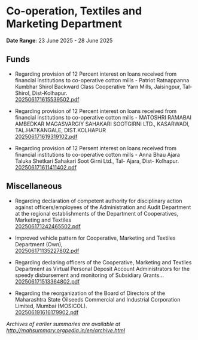# Co-operation, Textiles and Marketing Department

**Date Range**: 23 June 2025 - 28 June 2025


## Funds
- Regarding provision of 12 Percent interest on loans received from financial institutions to co-operative cotton mills - Patriot Ratnappanna Kumbhar Shirol Backward Class Cooperative Yarn Mills, Jaisingpur, Tal-Shirol, Dist-Kolhapur.\
  [202506171615539502.pdf](https://gr.maharashtra.gov.in/Site/Upload/Government%20Resolutions/English/202506171615539502.pdf)

- Regarding provision of 12 Percent interest on loans received from financial institutions to co-operative cotton mills - MATOSHRI RAMABAI AMBEDKAR MAGASVARGIY SAHAKARI SOOTGIRNI LTD., KASARWADI, TAL.HATKANGALE, DIST.KOLHAPUR\
  [202506171619319102.pdf](https://gr.maharashtra.gov.in/Site/Upload/Government%20Resolutions/English/202506171619319102.pdf)

- Regarding provision of 12 Persent interest on loans received from financial institutions to co-operative cotton mills - Anna Bhau Ajara Taluka Shetkari Sahakari Soot Girni Ltd., Tal- Ajara, Dist- Kolhapur.\
  [202506171611411402.pdf](https://gr.maharashtra.gov.in/Site/Upload/Government%20Resolutions/English/202506171611411402.pdf)

## Miscellaneous
- Regarding declaration of competent authority for disciplinary action against officers/employees of the Administration and Audit Department at the regional establishments of the Department of Cooperatives, Marketing and Textiles\
  [202506171242465502.pdf](https://gr.maharashtra.gov.in/Site/Upload/Government%20Resolutions/English/202506171242465502.pdf)

- Improved vehicle pattern for Cooperative, Marketing and Textiles Department (Own),\
  [202506171135227802.pdf](https://gr.maharashtra.gov.in/Site/Upload/Government%20Resolutions/English/202506171135227802.pdf)

- Regarding declaring officers of the Cooperative, Marketing and Textiles Department as Virtual Personal Deposit Account Administrators for the speedy disbursement and monitoring of Subsidiary Grants...\
  [202506171513364802.pdf](https://gr.maharashtra.gov.in/Site/Upload/Government%20Resolutions/English/202506171513364802.pdf)

- Regarding the reorganization of the Board of Directors of the Maharashtra State Oilseeds Commercial and Industrial Corporation Limited, Mumbai (MOSICOL).\
  [202506191616179902.pdf](https://gr.maharashtra.gov.in/Site/Upload/Government%20Resolutions/English/202506191616179902.pdf)


*Archives of earlier summaries are available at http://mahsummary.orgpedia.in/en/archive.html*